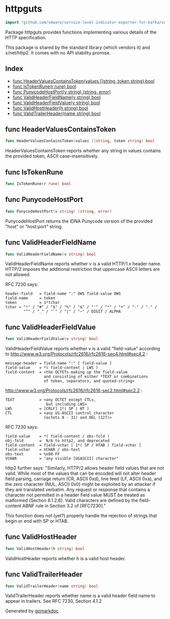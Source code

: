<!-- Code generated by gomarkdoc. DO NOT EDIT -->

# httpguts

```go
import "github.com/vmware/service-level-indicator-exporter-for-kafka/vendor/golang.org/x/net/http/httpguts"
```

Package httpguts provides functions implementing various details of the HTTP specification.

This package is shared by the standard library \(which vendors it\) and x/net/http2. It comes with no API stability promise.

## Index

- [func HeaderValuesContainsToken(values []string, token string) bool](<#func-headervaluescontainstoken>)
- [func IsTokenRune(r rune) bool](<#func-istokenrune>)
- [func PunycodeHostPort(v string) (string, error)](<#func-punycodehostport>)
- [func ValidHeaderFieldName(v string) bool](<#func-validheaderfieldname>)
- [func ValidHeaderFieldValue(v string) bool](<#func-validheaderfieldvalue>)
- [func ValidHostHeader(h string) bool](<#func-validhostheader>)
- [func ValidTrailerHeader(name string) bool](<#func-validtrailerheader>)


## func HeaderValuesContainsToken

```go
func HeaderValuesContainsToken(values []string, token string) bool
```

HeaderValuesContainsToken reports whether any string in values contains the provided token, ASCII case\-insensitively.

## func IsTokenRune

```go
func IsTokenRune(r rune) bool
```

## func PunycodeHostPort

```go
func PunycodeHostPort(v string) (string, error)
```

PunycodeHostPort returns the IDNA Punycode version of the provided "host" or "host:port" string.

## func ValidHeaderFieldName

```go
func ValidHeaderFieldName(v string) bool
```

ValidHeaderFieldName reports whether v is a valid HTTP/1.x header name. HTTP/2 imposes the additional restriction that uppercase ASCII letters are not allowed.

RFC 7230 says:

```
header-field   = field-name ":" OWS field-value OWS
field-name     = token
token          = 1*tchar
tchar = "!" / "#" / "$" / "%" / "&" / "'" / "*" / "+" / "-" / "." /
        "^" / "_" / "`" / "|" / "~" / DIGIT / ALPHA
```

## func ValidHeaderFieldValue

```go
func ValidHeaderFieldValue(v string) bool
```

ValidHeaderFieldValue reports whether v is a valid "field\-value" according to http://www.w3.org/Protocols/rfc2616/rfc2616-sec4.html#sec4.2 :

```
message-header = field-name ":" [ field-value ]
field-value    = *( field-content | LWS )
field-content  = <the OCTETs making up the field-value
                 and consisting of either *TEXT or combinations
                 of token, separators, and quoted-string>
```

http://www.w3.org/Protocols/rfc2616/rfc2616-sec2.html#sec2.2 :

```
TEXT           = <any OCTET except CTLs,
                  but including LWS>
LWS            = [CRLF] 1*( SP | HT )
CTL            = <any US-ASCII control character
                 (octets 0 - 31) and DEL (127)>
```

RFC 7230 says:

```
field-value    = *( field-content / obs-fold )
obj-fold       =  N/A to http2, and deprecated
field-content  = field-vchar [ 1*( SP / HTAB ) field-vchar ]
field-vchar    = VCHAR / obs-text
obs-text       = %x80-FF
VCHAR          = "any visible [USASCII] character"
```

http2 further says: "Similarly, HTTP/2 allows header field values that are not valid. While most of the values that can be encoded will not alter header field parsing, carriage return \(CR, ASCII 0xd\), line feed \(LF, ASCII 0xa\), and the zero character \(NUL, ASCII 0x0\) might be exploited by an attacker if they are translated verbatim. Any request or response that contains a character not permitted in a header field value MUST be treated as malformed \(Section 8.1.2.6\). Valid characters are defined by the field\-content ABNF rule in Section 3.2 of \[RFC7230\]."

This function does not \(yet?\) properly handle the rejection of strings that begin or end with SP or HTAB.

## func ValidHostHeader

```go
func ValidHostHeader(h string) bool
```

ValidHostHeader reports whether h is a valid host header.

## func ValidTrailerHeader

```go
func ValidTrailerHeader(name string) bool
```

ValidTrailerHeader reports whether name is a valid header field name to appear in trailers. See RFC 7230, Section 4.1.2



Generated by [gomarkdoc](<https://github.com/princjef/gomarkdoc>)

